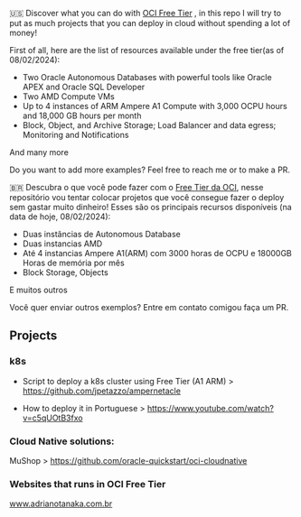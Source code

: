 🇺🇸 Discover what you can do with [OCI Free Tier](https://www.oracle.com/cloud/free/) , in this repo I will try to put as much projects that you can deploy in cloud without spending a lot of money!

First of all, here are the list of resources available under the free tier(as of 08/02/2024):

-   Two Oracle Autonomous Databases with powerful tools like Oracle APEX and Oracle SQL Developer
-   Two AMD Compute VMs
-   Up to 4 instances of ARM Ampere A1 Compute with 3,000 OCPU hours and 18,000 GB hours per month
-   Block, Object, and Archive Storage; Load Balancer and data egress; Monitoring and Notifications

And many more

Do you want to add more examples? Feel free to reach me or to make a PR.


🇧🇷 Descubra o que você pode fazer com o [Free Tier da OCI](https://www.oracle.com/cloud/free/), nesse repositório vou tentar colocar projetos que você consegue fazer o deploy sem gastar muito dinheiro!
Esses são os principais recursos disponíveis (na data de hoje, 08/02/2024):
- Duas instâncias de Autonomous Database
- Duas instancias AMD
- Até 4 instancias Ampere A1(ARM) com 3000 horas de OCPU e 18000GB Horas de memória por mês
- Block Storage, Objects

E muitos outros

Você quer enviar outros exemplos? Entre em contato comigou faça um PR.

## Projects

### k8s

 - Script to deploy a k8s cluster using Free Tier (A1 ARM) >
   https://github.com/jpetazzo/ampernetacle
   
 - How to deploy it in Portuguese >
   https://www.youtube.com/watch?v=c5qUOtB3fxo

### Cloud Native solutions:
MuShop > https://github.com/oracle-quickstart/oci-cloudnative

### Websites that runs in OCI Free Tier

www.adrianotanaka.com.br 
